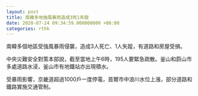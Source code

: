 ```yaml
---
layout: post
title: 南韓多地強風暴雨造成3死1失蹤
date: 2020-07-24 09:34:59.000000000 +08:00
categories: rthk
---
```


南韓多個地區受強風暴雨侵襲，造成3人死亡、1人失蹤，有道路和房屋受損。

中央災難安全對策本部說，截至當地上午6時，195人要緊急疏散。釜山和蔚山市多處道路水浸，釜山市有地鐵站亦出現積水。

受暴雨影響，京畿道超過1000戶一度停電，首爾市中浪川水位上漲，部分道路和鐵路實施交通管制。
